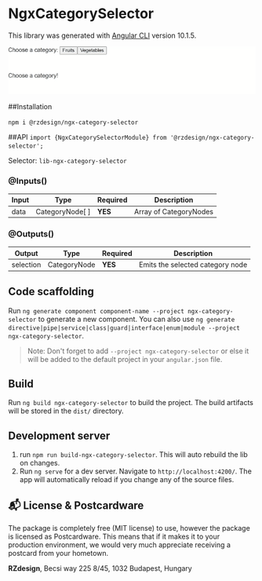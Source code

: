 # NgxCategorySelector

This library was generated with [Angular CLI](https://github.com/angular/angular-cli) version 10.1.5.

![](preview.gif)

##Installation

`npm i @rzdesign/ngx-category-selector`

##API
`import {NgxCategorySelectorModule} from '@rzdesign/ngx-category-selector';`

Selector: `lib-ngx-category-selector`

### @Inputs()

| Input            | Type            | Required                   | Description                                                                                               |
| ---------------- | --------------- | -------------------------- | --------------------------------------------------------------------------------------------------------- |
| data             | CategoryNode[ ] | **YES**                    | Array of CategoryNodes                                                |

### @Outputs()

| Output           | Type         | Required | Description                                            |
| ---------------- | ------------ | -------- | ------------------------------------------------------ |
| selection        | CategoryNode | **YES**  | Emits the selected category node                       |

## Code scaffolding

Run `ng generate component component-name --project ngx-category-selector` to generate a new component. You can also use `ng generate directive|pipe|service|class|guard|interface|enum|module --project ngx-category-selector`.
> Note: Don't forget to add `--project ngx-category-selector` or else it will be added to the default project in your `angular.json` file. 

## Build

Run `ng build ngx-category-selector` to build the project. The build artifacts will be stored in the `dist/` directory.

## Development server
 1. run `npm run build-ngx-category-selector`. This will auto rebuild the lib on changes.       
 2. Run `ng serve` for a dev server. Navigate to `http://localhost:4200/`. The app will automatically reload if you change any of the source files.
 

## :mailbox_with_mail: License & Postcardware

The package is completely free (MIT license) to use, however the package is licensed as Postcardware. This means that if it makes it to your production environment, we would very much appreciate receiving a postcard from your hometown.

**RZdesign**,
Becsi way 225 8/45,
1032 Budapest,
Hungary
